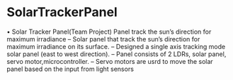 # SolarTrackerPanel
• Solar Tracker Panel(Team Project)
Panel track the sun’s direction for maximum irradiance
– Solar panel that track the sun’s direction for maximum irradiance on its surface.
– Designed a single axis tracking mode solar panel (east to west direction).
– Panel consists of 2 LDRs, solar panel, servo motor,microcontroller.
– Servo motors are usrd to move the solar panel based on the input from light sensors
